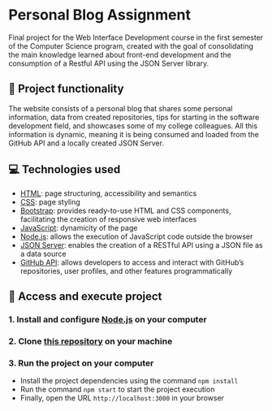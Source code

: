 # Personal Blog Assignment

Final project for the Web Interface Development course in the first semester of the Computer Science program, created with the goal of consolidating the main knowledge learned about front-end development and the consumption of a Restful API using the JSON Server library.

## 🔨 Project functionality

The website consists of a personal blog that shares some personal information, data from created repositories, tips for starting in the software development field, and showcases some of my college colleagues. All this information is dynamic, meaning it is being consumed and loaded from the GitHub API and a locally created JSON Server.

## 💻 Technologies used
* [HTML](https://developer.mozilla.org/pt-BR/docs/Web/HTML): page structuring, accessibility and semantics
* [CSS](https://developer.mozilla.org/pt-BR/docs/Web/CSS): page styling
* [Bootstrap](https://getbootstrap.com/docs/4.1/getting-started/introduction/): provides ready-to-use HTML and CSS components, facilitating the creation of responsive web interfaces
* [JavaScript](https://developer.mozilla.org/pt-BR/docs/Web/JavaScript): dynamicity of the page
* [Node.js](https://nodejs.org/pt-br/docs): allows the execution of JavaScript code outside the browser
* [JSON Server](https://github.com/typicode/json-server/blob/v0/README.md): enables the creation of a RESTful API using a JSON file as a data source
* [GitHub API](https://docs.github.com/pt/rest): allows developers to access and interact with GitHub’s repositories, user profiles, and other features programmatically

## 📁 Access and execute project
### 1. Install and configure [Node.js](https://nodejs.org/en/download/) on your computer
### 2. Clone [this repository](https://github.com/ArturColen/PersonalBlogAssignment) on your machine
### 3. Run the project on your computer
* Install the project dependencies using the command `npm install`
* Run the command `npm start` to start the project execution
* Finally, open the URL `http://localhost:3000` in your browser